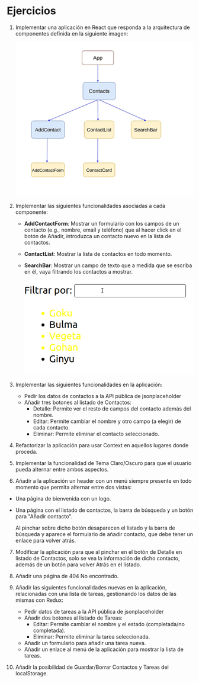 # Ejercicios

1. Implementar una aplicación en React que responda a la arquitectura de componentes definida en la siguiente imagen:

    ![Árbol de componentes](./1-environment/components-tree.png "Árbol de componentes")

2. Implementar las siguientes funcionalidades asociadas a cada componente:

    - **AddContactForm**: Mostrar un formulario con los campos de un contacto (e.g., nombre, email y teléfono) que al hacer click en el botón de Añadir, introduzca un contacto nuevo en la lista de contactos.
    - **ContactList**: Mostrar la lista de contactos en todo momento.
    - **SearchBar**: Mostrar un campo de texto que a medida que se escriba en él, vaya filtrando los contactos a mostrar.

        ![Barra de búsqueda](./2-fundamentals/search-bar.gif "Barra de búsqueda")

3. Implementar las siguientes funcionalidades en la aplicación:

    - Pedir los datos de contactos a la API pública de jsonplaceholder
    - Añadir tres botones al listado de Contactos:
      - Detalle: Permite ver el resto de campos del contacto además del nombre.
      - Editar: Permite cambiar el nombre y otro campo (a elegir) de cada contacto.
      - Eliminar: Permite eliminar el contacto seleccionado.

4. Refactorizar la aplicación para usar Context en aquellos lugares donde proceda.

5. Implementar la funcionalidad de Tema Claro/Oscuro para que el usuario pueda alternar entre ambos aspectos.

6. Añadir a la aplicación un header con un menú siempre presente en todo momento que permita alternar entre dos vistas:

  - Una página de bienvenida con un logo.
  - Una página con el listado de contactos, la barra de búsqueda y un botón para "Añadir contacto".
  
      Al pinchar sobre dicho botón desaparecen el listado y la barra de búsqueda y aparece el formulario de añadir contacto, que debe tener un enlace para volver atrás.

7. Modificar la aplicación para que al pinchar en el botón de Detalle en listado de Contactos, solo se vea la información de dicho contacto, además de un botón para volver Atrás en el listado.

8. Añadir una página de 404 No encontrado.

9. Añadir las siguientes funcionalidades nuevas en la aplicación, relacionadas con una lista de tareas, gestionando los datos de las mismas con Redux:

    - Pedir datos de tareas a la API pública de jsonplaceholder
    - Añadir dos botones al listado de Tareas:
      - Editar: Permite cambiar el nombre y el estado (completada/no completada).
      - Eliminar: Permite eliminar la tarea seleccionada.
    - Añadir un formulario para añadir una tarea nueva.
    - Añadir un enlace al menú de la aplicación para mostrar la lista de tareas.

10. Añadir la posibilidad de Guardar/Borrar Contactos y Tareas del localStorage.